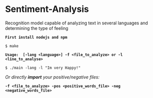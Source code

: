 # Sentiment-Analysis
Recognition model capable of analyzing text in several languages and determining the type of feeling

**`First install nodejs and npm`**

```
$ make
```
**`
 Usage: 
  [-lang <language>] -f <file_to_analyze> or -l <line_to_analyse>
`**
```
$ ./main -lang -l "Im very Happy!"
```

<i align="center">Or directly <b>import</b> your positive/negative files:</i>

**`
  -f <file_to_analyze> -pos <positive_words_file> -neg <negative_words_file>
`**
  
